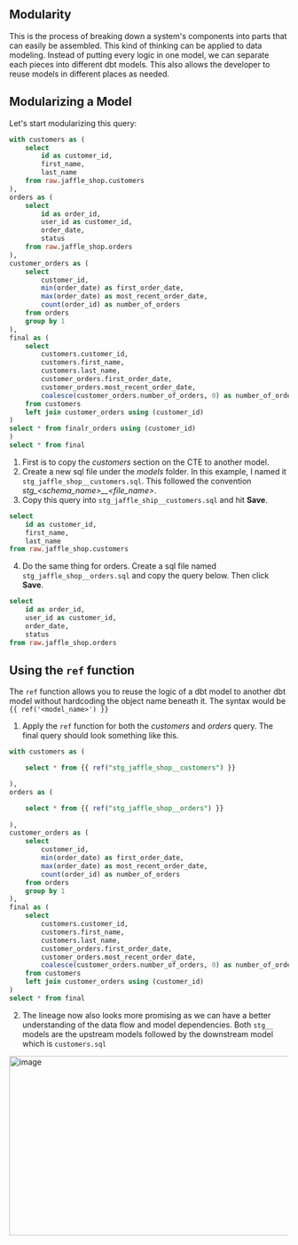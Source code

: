 ## Modularity
This is the process of breaking down a system's components into parts that can easily be assembled. This kind of thinking can be applied to data modeling. Instead of putting every logic in one model, we can separate each pieces into different dbt models. This also allows the developer to reuse models in different places as needed.

## Modularizing a Model
Let's start modularizing this query:
```sql
with customers as (
    select
        id as customer_id,
        first_name,
        last_name
    from raw.jaffle_shop.customers
),
orders as (
    select
        id as order_id,
        user_id as customer_id,
        order_date,
        status
    from raw.jaffle_shop.orders
),
customer_orders as (
    select
        customer_id,
        min(order_date) as first_order_date,
        max(order_date) as most_recent_order_date,
        count(order_id) as number_of_orders
    from orders
    group by 1
),
final as (
    select
        customers.customer_id,
        customers.first_name,
        customers.last_name,
        customer_orders.first_order_date,
        customer_orders.most_recent_order_date,
        coalesce(customer_orders.number_of_orders, 0) as number_of_orders
    from customers
    left join customer_orders using (customer_id)
)
select * from finalr_orders using (customer_id)
)
select * from final
```
1. First is to copy the *customers* section on the CTE to another model.
2. Create a new sql file under the *models* folder. In this example, I named it `stg_jaffle_shop__customers.sql`. This followed the convention *stg_<schema_name>__<file_name>*.
3. Copy this query into `stg_jaffle_ship__customers.sql` and hit **Save**.
```sql
select
    id as customer_id,
    first_name,
    last_name
from raw.jaffle_shop.customers
```
4. Do the same thing for orders. Create a sql file named `stg_jaffle_shop__orders.sql` and copy the query below. Then click **Save**.
```sql
select
    id as order_id,
    user_id as customer_id,
    order_date,
    status
from raw.jaffle_shop.orders
```
## Using the `ref` function
The `ref` function allows you to reuse the logic of a dbt model to another dbt model without hardcoding the object name beneath it.
The syntax would be `{{ ref('<model_name>') }}`
1. Apply the `ref` function for both the *customers* and *orders* query. The final query should look something like this.
```sql
with customers as (

    select * from {{ ref("stg_jaffle_shop__customers") }}

),
orders as (

    select * from {{ ref("stg_jaffle_shop__orders") }}
    
),
customer_orders as (
    select
        customer_id,
        min(order_date) as first_order_date,
        max(order_date) as most_recent_order_date,
        count(order_id) as number_of_orders
    from orders
    group by 1
),
final as (
    select
        customers.customer_id,
        customers.first_name,
        customers.last_name,
        customer_orders.first_order_date,
        customer_orders.most_recent_order_date,
        coalesce(customer_orders.number_of_orders, 0) as number_of_orders
    from customers
    left join customer_orders using (customer_id)
)
select * from final
```
2. The lineage now also looks more promising as we can have a better understanding of the data flow and model dependencies. Both `stg__` models are the upstream models followed by the downstream model which is `customers.sql`
<img width="665" height="323" alt="image" src="https://github.com/user-attachments/assets/96bcfd6e-1f9f-4e0f-98be-5a4074fa9843" />
